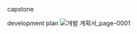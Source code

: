 capstone

development plan
![개발 계획서_page-0001](https://github.com/user-attachments/assets/bd3afc27-d845-489f-bb5a-2e8d6cf28e06)
